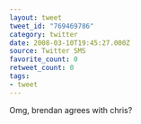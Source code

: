 ```yaml
---
layout: tweet
tweet_id: "769469786"
category: twitter
date: 2008-03-10T19:45:27.000Z
source: Twitter SMS
favorite_count: 0
retweet_count: 0
tags:
- tweet
---
```


Omg, brendan agrees with chris?
